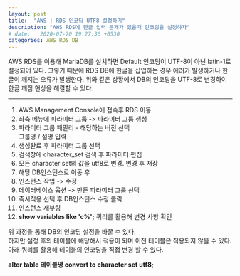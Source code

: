 ```yaml
---
layout: post
title:  "AWS | RDS 인코딩 UTF8 설정하기"
description: "AWS RDS에 한글 입력 문제가 있을때 인코딩을 설정하자"
# date:   2020-07-20 19:27:36 +0530
categories: AWS RDS DB 
---
```


AWS RDS를 이용해 MariaDB를 설치하면 Default 인코딩이 UTF-8이 아닌 latin-1로 설정되어 있다. 그렇기 때문에 RDS DB에 한글을 삽입하는 경우 에러가 발생하거나 한글이 깨지는 오류가 발생한다. 위와 같은 상황에서 DB의 인코딩을 UTF-8로 변경하여 한글 깨짐 현상을 해결할 수 있다.

---

1. AWS Management Console에 접속후 RDS 이동
2. 좌측 메뉴에 파라미터 그룹 -> 파라미터 그룹 생성
3. 파라미터 그룹 패밀리 - 해당하는 버전 선택  
   그룹명 / 설명 입력
4. 생성완료 후 파라미터 그룹 선택
5. 검색창에 character_set 검색 후 파라미터 편집
6. 모든 character set의 값을 utf8로 변경. 변경 후 저장
7. 해당 DB인스턴스로 이동 후
8. 인스턴스 작업 -> 수정
9. 데이터베이스 옵션 -> 만든 파라미터 그룹 선택 
10. 즉시적용 선택 후 DB인스턴스 수정 클릭
11. 인스턴스 재부팅
12. **show variables like 'c%';** 쿼리를 활용해 변경 사항 확인

위 과정을 통해 DB의 인코딩 설정을 바꿀 수 있다.  
하지만 설정 후의 테이블에 해당해서 적용이 되며 이전 테이블은 적용되지 않을 수 있다.  
아래 쿼리를 활용해 테이블의 인코딩을 직접 변경 할 수 있다.  

**alter table 테이블명 convert to character set utf8;**
